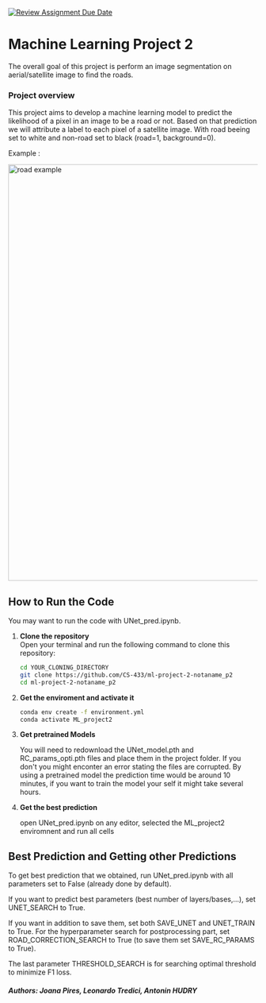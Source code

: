 [![Review Assignment Due Date](https://classroom.github.com/assets/deadline-readme-button-22041afd0340ce965d47ae6ef1cefeee28c7c493a6346c4f15d667ab976d596c.svg)](https://classroom.github.com/a/UDdkOEMs)


# Machine Learning Project 2  

The overall goal of this project is perform an image segmentation on aerial/satellite image to find the roads. 
 

### <b>Project overview</b>
This project aims to develop a machine learning model to predict the likelihood of a pixel in an image to be a road or not. Based on that prediction we will attribute a label to each pixel of a satellite image. With road beeing set to white and non-road set to black  (road=1, background=0).

Example : 

<img width="839" alt="road example" src="https://github.com/user-attachments/assets/9de1fb79-7a19-49e2-ac62-e50491e1212f">

## How to Run the Code 

You may want to run the code with UNet_pred.ipynb.

1. **Clone the repository**  
   Open your terminal and run the following command to clone this repository:

   ```bash
   cd YOUR_CLONING_DIRECTORY
   git clone https://github.com/CS-433/ml-project-2-notaname_p2
   cd ml-project-2-notaname_p2
2. **Get the enviroment and activate it**   

   ```bash
   conda env create -f environment.yml
   conda activate ML_project2

3. **Get pretrained Models**

   You will need to redownload the UNet_model.pth and RC_params_opti.pth files and place them in the project folder. If you don't you might enconter an error stating the files are corrupted. By using a pretrained model the prediction time would be around 10 minutes, if you want to train the model your self it might take several hours.

4. **Get the best prediction**
   
   open UNet_pred.ipynb on any editor, selected the ML_project2 enviromnent and run all cells

  ## Best Prediction and Getting other Predictions

  To get best prediction that we obtained, run UNet_pred.ipynb with all parameters set to False (already done by default). 
  
  If you want to predict best parameters (best number of layers/bases,...), set UNET_SEARCH to True. 
  
  If you want in addition to save them, set both SAVE_UNET and UNET_TRAIN to True. For the hyperparameter search for postprocessing part, set ROAD_CORRECTION_SEARCH to True (to save them set SAVE_RC_PARAMS to True).
  
  The last parameter THRESHOLD_SEARCH is for searching optimal threshold to minimize F1 loss. 




##### Authors: Joana Pires, Leonardo Tredici, Antonin HUDRY
